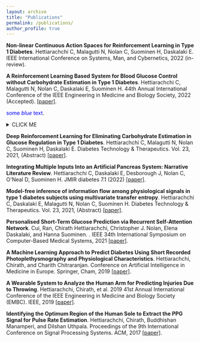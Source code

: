 ```yaml
---
layout: archive
title: "Publications"
permalink: /publications/
author_profile: true
---
```


**Non-linear Continuous Action Spaces for Reinforcement Learning in Type 1 Diabetes**. Hettiarachchi C, Malagutti N, Nolan C, Suominen H, Daskalaki E.  IEEE International Conference on Systems, Man, and Cybernetics, 2022 (in-review).

**A Reinforcement Learning Based System for Blood Glucose Control without Carbohydrate Estimation in Type 1 Diabetes**. Hettiarachchi C, Malagutti N, Nolan C, Daskalaki E, Suominen H. 44th Annual International Conference of the IEEE Engineering in Medicine and Biology Society, 2022 (Accepted). 
[[paper]](https://www.liebertpub.com/doi/full/10.1089/dia.2021.2525.abstracts). 

<span style="color:blue">some *blue* text</span>.

<details><summary>CLICK ME</summary>
<p>

#### yes, even hidden code blocks!

```python
Type 1 Diabetes (T1D) is a chronic autoimmune disease, which requires the use of exogenous insulin for glucose regulation. In current hybrid closed-loop systems, meal entry is manual which adds cognitive burden to the persons living with T1D. In this study, we proposed a control system based on Proximal Policy Optimisation (PPO) that controls both basal and bolus insulin infusion and only requires meal announcement, thus eliminating the need for carbohydrate estimation. We evaluated the system on a challenging meal scenario, using an open-source simulator based on the UVA/Padova 2008 model and achieved a mean Time in Range value of 65\% for the adult subject cohort, while maintaining a moderate hypoglycemic and hyperglycemic risk profile. The approach shows promise and welcomes further research towards the translation to a real-life artificial~pancreas. 
```

</p>
</details>

**Deep Reinforcement Learning for Eliminating Carbohydrate Estimation in Glucose Regulation in Type 1 Diabetes**. Hettiarachchi C, Malagutti N, Nolan C, Suominen H, Daskalaki E. Diabetes Technology \& Therapeutics. Vol. 23, 2021, (Abstract) [[paper]](https://www.liebertpub.com/doi/full/10.1089/dia.2021.2525.abstracts).

**Integrating Multiple Inputs Into an Artificial Pancreas System: Narrative Literature Review**. Hettiarachchi C, Daskalaki E, Desborough J, Nolan C, O'Neal D, Suominen H. JMIR diabetes 7.1 (2022) [[paper]](https://diabetes.jmir.org/2022/1/e28861/).

**Model-free inference of information flow among physiological signals in type 1 diabetes subjects using multivariate transfer entropy**. Hettiarachchi C, Daskalaki E, Malagutti N, Nolan C, Suominen H. Diabetes Technology \& Therapeutics. Vol. 23, 2021, (Abstract) [[paper]](https://www.liebertpub.com/doi/full/10.1089/dia.2021.2525.abstracts).

**Personalised Short-Term Glucose Prediction via Recurrent Self-Attention Network**. Cui, Ran, Chirath Hettiarachchi, Christopher J. Nolan, Elena Daskalaki, and Hanna Suominen. . IEEE 34th International Symposium on Computer-Based Medical Systems, 2021 [[paper]](https://ieeexplore.ieee.org/abstract/document/9474665).

**A Machine Learning Approach to Predict Diabetes Using Short Recorded Photoplethysmography and Physiological Characteristics**. Hettiarachchi, Chirath, and Charith Chitraranjan. Conference on Artificial Intelligence in Medicine in Europe. Springer, Cham, 2019 [[paper]](http://chirathyh.github.io/files/AIME_2019_paper_89.pdf).

**A Wearable System to Analyze the Human Arm for Predicting Injuries Due to Throwing**. Hettiarachchi, Chirath, et al. 2019 41st Annual International Conference of the IEEE Engineering in Medicine and Biology Society (EMBC). IEEE, 2019 [[paper]](http://chirathyh.github.io/files/EMBC19_0212_FI.pdf).

**Identifying the Optimum Region of the Human Sole to Extract the PPG Signal for Pulse Rate Estimation**. Hettiarachchi, Chirath, Buddhishan Manamperi, and Dilshan Uthpala. Proceedings of the 9th International Conference on Signal Processing Systems. ACM, 2017 [[paper]](http://chirathyh.github.io/files/paper1.pdf).


<!-- {% if author.googlescholar %}
  You can also find my articles on <u><a href="{{author.googlescholar}}">my Google Scholar profile</a>.</u>
{% endif %}

{% include base_path %}

{% for post in site.publications reversed %}
  {% include archive-single.html %}
{% endfor %} -->
